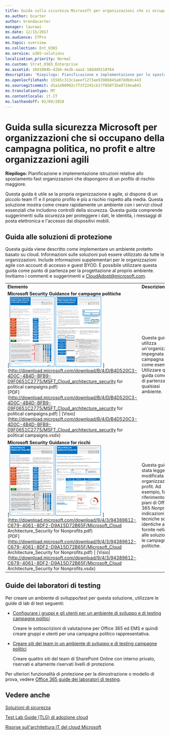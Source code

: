 ```yaml
---
title: Guida sulla sicurezza Microsoft per organizzazioni che si occupano della campagna politica, no profit e altre organizzazioni agili
ms.author: bcarter
author: brendacarter
manager: laurawi
ms.date: 12/15/2017
ms.audience: ITPro
ms.topic: overview
ms.collection: Ent_O365
ms.service: o365-solutions
localization_priority: Normal
ms.custom: Strat_O365_Enterprise
ms.assetid: 10d1004b-42b6-4e2b-aaa2-18ddd9118f64
description: 'Riepilogo: Pianificazione e implementazione per lo spostamento di fast organizzazioni che dispongono di un profilo di rischio maggiore.'
ms.openlocfilehash: 15565c313c1aeef1273ae9398b045a07ddb9c443
ms.sourcegitcommit: d1a1480982c773f2241cb17f85072be8724ea841
ms.translationtype: MT
ms.contentlocale: it-IT
ms.lasthandoff: 02/09/2018
---
```

# <a name="microsoft-security-guidance-for-political-campaigns-nonprofits-and-other-agile-organizations"></a>Guida sulla sicurezza Microsoft per organizzazioni che si occupano della campagna politica, no profit e altre organizzazioni agili

 **Riepilogo:** Pianificazione e implementazione istruzioni relative allo spostamento fast organizzazioni che dispongono di un profilo di rischio maggiore.
  
Questa guida è utile se la propria organizzazione è agile, si dispone di un piccolo team IT e il proprio profilo è più a rischio rispetto alla media. Questa soluzione mostra come creare rapidamente un ambiente con i servizi cloud essenziali che includono controlli della sicurezza. Questa guida comprende suggerimenti sulla sicurezza per proteggere i dati, le identità, i messaggi di posta elettronica e l'accesso dai dispositivi mobili.
  
## <a name="security-solution-guidance"></a>Guida alle soluzioni di protezione

Questa guida viene descritto come implementare un ambiente protetto basato su cloud. Informazioni sulle soluzioni può essere utilizzato da tutte le organizzazioni. Include informazioni supplementari per le organizzazioni agile con account di accesso e guest BYOD. È possibile utilizzare questa guida come punto di partenza per la progettazione al proprio ambiente. Invitiamo i commenti e suggerimenti a [CloudAdopt@microsoft.com](mailto:CloudAdopt@microsoft.com). 
  
|||
|:-----|:-----|
|**Elemento** <br/> |**Descrizione** <br/> |
|**Microsoft Security Guidance for campagne politiche** <br/> [![Martello generale per set di formattazione rapida poster.](images/d370ce28-ca40-4930-9a2c-907312aa06c8.png)          ](http://download.microsoft.com/download/B/4/D/B4D520C3-4D0C-4B4D-BFB9-09F0651C2775/MSFT_Cloud_architecture_security for political campaigns.pdf) <br/> [PDF](http://download.microsoft.com/download/B/4/D/B4D520C3-4D0C-4B4D-BFB9-09F0651C2775/MSFT_Cloud_architecture_security for political campaigns.pdf) \| [Visio](http://download.microsoft.com/download/B/4/D/B4D520C3-4D0C-4B4D-BFB9-09F0651C2775/MSFT_Cloud_architecture_security for political campaigns.vsdx)   <br/> |Questa guida utilizza un'organizzazione impegnata nella campagna politica come esempio. Utilizzare questa guida come punto di partenza per qualsiasi ambiente.   <br/> |
|**Microsoft Security Guidance for ricchi** <br/> [![Immagine di anteprima per file scaricabili](images/e4784889-1c69-4067-9a8f-31d31d1eceea.png)          ](http://download.microsoft.com/download/9/4/3/94389612-C679-4061-8DF2-D9A15D72B65F/Microsoft_Cloud Architecture_Security for Nonprofits.pdf) <br/> [PDF](http://download.microsoft.com/download/9/4/3/94389612-C679-4061-8DF2-D9A15D72B65F/Microsoft_Cloud Architecture_Security for Nonprofits.pdf) \| [Visio](http://download.microsoft.com/download/9/4/3/94389612-C679-4061-8DF2-D9A15D72B65F/Microsoft_Cloud Architecture_Security for Nonprofits.vsdx)   <br/> |Questa guida è stata leggermente modificata per le organizzazioni no profit. Ad esempio, fa riferimento ai piani di Office 365 Nonprofit. Le indicazioni tecniche sono identiche a quelle fornite nella guida alle soluzioni per le campagne politiche.  <br/> |
   
## <a name="test-lab-guides"></a>Guide dei laboratori di testing

Per creare un ambiente di sviluppo/test per questa soluzione, utilizzare le guide di lab di test seguenti:   
  
- [Configurare i gruppi e gli utenti per un ambiente di sviluppo e di testing campagne politici](configure-groups-and-users-for-a-political-campaign-dev-test-environment.md)
    
     Creare le sottoscrizioni di valutazione per Office 365 ed EMS e quindi creare gruppi e utenti per una campagna politico rappresentativa.
    
- [Creare siti del team in un ambiente di sviluppo e di testing campagne politici](create-team-sites-in-a-political-campaign-dev-test-environment.md)
    
    Creare quattro siti del team di SharePoint Online con interno privato, riservati e altamente riservati livelli di protezione.
    
Per ulteriori funzionalità di protezione per la dimostrazione o modello di prova, vedere [Office 365 guide dei laboratori di testing](http://aka.ms/o365tlgs).
  
## <a name="see-also"></a>Vedere anche

[Soluzioni di sicurezza](security-solutions.md)
  
[Test Lab Guide (TLG) di adozione cloud](cloud-adoption-test-lab-guides-tlgs.md)
  
[Risorse sull'architettura IT del cloud Microsoft](microsoft-cloud-it-architecture-resources.md)



